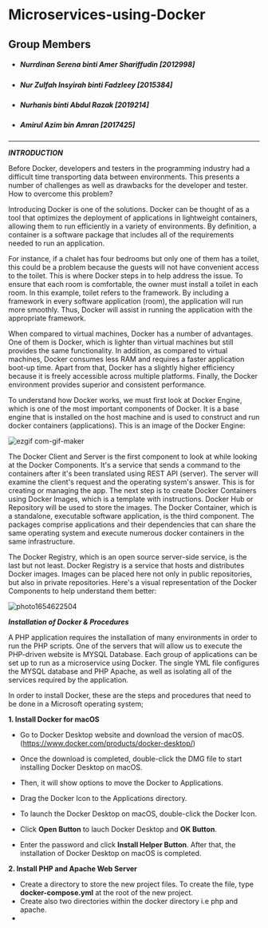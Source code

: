 # Microservices-using-Docker

## Group Members

- ##### Nurrdinan Serena binti Amer Shariffudin [2012998]
- ##### Nur Zulfah Insyirah binti Fadzleey [2015384]
- ##### Nurhanis binti Abdul Razak [2019214]
- ##### Amirul Azim bin Amran [2017425]

--------

***INTRODUCTION***

Before Docker, developers and testers in the programming industry had a difficult time transporting data between environments. This presents a number of challenges as well as drawbacks for the developer and tester. How to overcome this problem? 

Introducing Docker is one of the solutions. Docker can be thought of as a tool that optimizes the deployment of applications in lightweight containers, allowing them to run efficiently in a variety of environments. By definition, a container is a software package that includes all of the requirements needed to run an application.

For instance, if a chalet has four bedrooms but only one of them has a toilet, this could be a problem because the guests will not have convenient access to the toilet. This is where Docker steps in to help address the issue. To ensure that each room is comfortable, the owner must install a toilet in each room. In this example, toilet refers to the framework. By including a framework in every software application (room), the application will run more smoothly. Thus, Docker will assist in running the application with the appropriate framework.

When compared to virtual machines, Docker has a number of advantages. One of them is Docker, which is lighter than virtual machines but still provides the same functionality. In addition, as compared to virtual machines, Docker consumes less RAM and requires a faster application boot-up time. Apart from that, Docker has a slightly higher efficiency because it is freely accessible across multiple platforms. Finally, the Docker environment provides superior and consistent performance.

To understand how Docker works, we must first look at Docker Engine, which is one of the most important components of Docker. It is a base engine that is installed on the host machine and is used to construct and run docker containers (applications). This is an image of the Docker Engine:

![ezgif com-gif-maker](https://user-images.githubusercontent.com/93330469/172448562-30be5c47-0f4d-4cbf-8e52-238aca679712.jpg)

The Docker Client and Server is the first component to look at while looking at the Docker Components. It's a service that sends a command to the containers after it's been translated using REST API (server). The server will examine the client's request and the operating system's answer. This is for creating or managing the app. The next step is to create Docker Containers using Docker Images, which is a template with instructions. Docker Hub or Repository will be used to store the images. The Docker Container, which is a standalone, executable software application, is the third component. The packages comprise applications and their dependencies that can share the same operating system and execute numerous docker containers in the same infrastructure.

The Docker Registry, which is an open source server-side service, is the last but not least. Docker Registry is a service that hosts and distributes Docker images. Images can be placed here not only in public repositories, but also in private repositories. Here's a visual representation of the Docker Components to help understand them better:

![photo1654622504](https://user-images.githubusercontent.com/93330469/172448337-3842bce3-9643-4764-99c4-ab2250c4caf1.jpeg)

***Installation of Docker & Procedures***

A PHP application requires the installation of many environments in order to run the PHP scripts. One of the servers that will allow us to execute the PHP-driven website is MYSQL Database. Each group of applications can be set up to run as a microservice using Docker. The single YML file configures the MYSQL database and PHP Apache, as well as isolating all of the services required by the application.

In order to install Docker, these are the steps and procedures that need to be done in a Microsoft operating system;

**1. Install Docker for macOS**

- Go to Docker Desktop website and download the version of macOS. (https://www.docker.com/products/docker-desktop/)

- Once the download is completed, double-click the DMG file to start installing Docker Desktop on macOS.

- Then, it will show options to move the Docker to Applications.

- Drag the Docker Icon to the Applications directory.

- To launch the Docker Desktop on macOS, double-click the Docker Icon.

- Click **Open Button** to lauch Docker Desktop and **OK Button**. 

- Enter the password and click **Install Helper Button**. After that, the installation of Docker Desktop on macOS is completed.


**2. Install PHP and Apache Web Server**

- Create a directory to store the new project files. To create the file, type **docker-compose.yml** at the root of the new project.
- Create also two directories within the docker directory i.e php and apache.
- 
